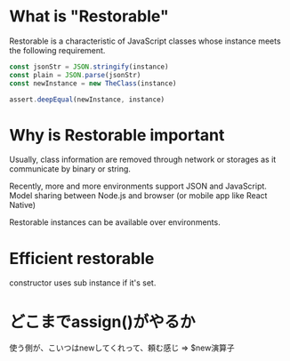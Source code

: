 # What is "Restorable"

Restorable is a characteristic of JavaScript classes whose instance meets the following requirement.

```js
const jsonStr = JSON.stringify(instance)
const plain = JSON.parse(jsonStr)
const newInstance = new TheClass(instance)

assert.deepEqual(newInstance, instance)
```

# Why is Restorable important
Usually, class information are removed through network or storages as it communicate by binary or string.

Recently, more and more environments support JSON and JavaScript.
Model sharing between Node.js and browser (or mobile app like React Native)

Restorable instances can be available over environments.


# Efficient restorable
constructor uses sub instance if it's set.

# どこまでassign()がやるか
使う側が、こいつはnewしてくれって、頼む感じ => $new演算子


